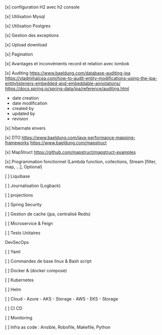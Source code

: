 [x] configuration H2 avec h2 console

[x] Utilisation Mysql

[x] Utilisation Postgres

[x] Gestion des exceptions

[x] Upload download

[x] Pagination

[x] Avantages et inconvénients record et relation avec lombok

[x] Auditing
https://www.baeldung.com/database-auditing-jpa
https://vladmihalcea.com/how-to-audit-entity-modifications-using-the-jpa-entitylisteners-embedded-and-embeddable-annotations/
https://docs.spring.io/spring-data/jpa/reference/auditing.html

- date creation
- date modification
- created by
- updated by
- revision

[x] hibernate envers

[x] DTO
https://www.baeldung.com/java-performance-mapping-frameworks
https://www.baeldung.com/mapstruct

[x] MapStruct
https://github.com/mapstruct/mapstruct-examples

[x] Programmation fonctionnel (Lambda function, collections, Stream [filter, map, ...], Optional)

[ ] Liquibase

[ ] Journalisation (Logback)

[ ] projections

[ ] Spring Security

[ ] Gestion de cache (jpa, centralisé Redis)

[ ] Microservice & Feign

[ ] Tests Unitaires


DevSecOps

[ ] Yaml

[ ] Commandes de base linux & Bash script

[ ] Docker & (docker compose)

[ ] Kubernetes

[ ] Helm

[ ] Cloud 
    - Azure 
        - AKS
        - Storage
    - AWS
        - EKS
        - Storage

[ ] CI CD

[ ] Monitoring 

[ ] Infra as code : Ansible, Robofile, Makefile, Python

